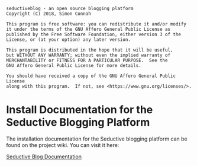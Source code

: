     seductiveblog - an open source blogging platform
    Copyright (C) 2018, Simon Connah

    This program is free software: you can redistribute it and/or modify
    it under the terms of the GNU Affero General Public License as
    published by the Free Software Foundation, either version 3 of the
    License, or (at your option) any later version.

    This program is distributed in the hope that it will be useful,
    but WITHOUT ANY WARRANTY; without even the implied warranty of
    MERCHANTABILITY or FITNESS FOR A PARTICULAR PURPOSE.  See the
    GNU Affero General Public License for more details.

    You should have received a copy of the GNU Affero General Public License
    along with this program.  If not, see <https://www.gnu.org/licenses/>.

# Install Documentation for the Seductive Blogging Platform

The installation documentation for the Seductive blogging platform can be found on the project wiki. You can visit it here:

[Seductive Blog Documentation](https://gitlab.com/glamorous-systems/seductive/wikis/Seductive-Blog-Home)